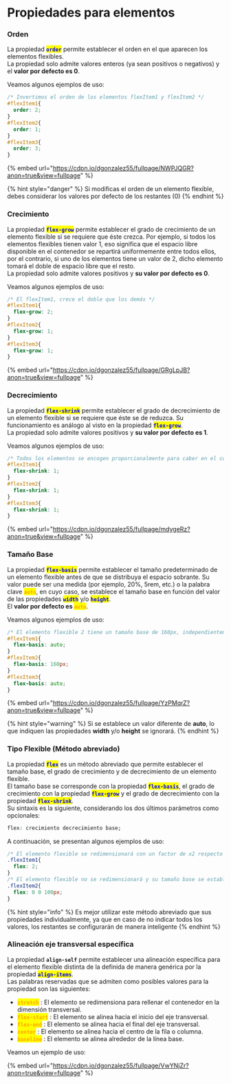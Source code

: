 # Propiedades para elementos

### Orden

La propiedad <mark style="color:blue;">**`order`**</mark> permite establecer el orden en el que aparecen los elementos flexibles.\
La propiedad solo admite valores enteros (ya sean positivos o negativos) y el **valor por defecto es 0**.

Veamos algunos ejemplos de uso:

```css
/* Invertimos el orden de los elementos flexItem1 y flexItem2 */
#flexItem1{
  order: 2;
}
#flexItem2{
  order: 1;
}
#flexItem3{
  order: 3;
}
```

{% embed url="https://cdpn.io/dgonzalez55/fullpage/NWPJQGR?anon=true&view=fullpage" %}

{% hint style="danger" %}
Si modificas el orden de un elemento flexible, debes considerar los valores por defecto de los restantes (0)
{% endhint %}

### Crecimiento

La propiedad <mark style="color:blue;">**`flex-grow`**</mark> permite establecer el grado de crecimiento de un elemento flexible si se requiere que éste crezca. Por ejemplo, si todos los elementos flexibles tienen valor 1, eso significa que el espacio libre disponible en el contenedor se repartirá uniformemente entre todos ellos, por el contrario, si uno de los elementos tiene un valor de 2, dicho elemento tomará el doble de espacio libre que el resto.\
La propiedad solo admite valores positivos y **su valor por defecto es 0**.

Veamos algunos ejemplos de uso:

```css
/* El flexItem1, crece el doble que los demás */
#flexItem1{
  flex-grow: 2;
}
#flexItem2{
  flex-grow: 1;
}
#flexItem3{
  flex-grow: 1;
}
```

{% embed url="https://cdpn.io/dgonzalez55/fullpage/GRgLpJB?anon=true&view=fullpage" %}

### Decrecimiento

La propiedad <mark style="color:blue;">**`flex-shrink`**</mark> permite establecer el grado de decrecimiento de un elemento flexible si se requiere que éste se de reduzca. Su funcionamiento es análogo al visto en la propiedad <mark style="color:blue;">**`flex-grow`**</mark>.\
La propiedad solo admite valores positivos y **su valor por defecto es 1**.

Veamos algunos ejemplos de uso:

```css
/* Todos los elementos se encogen proporcionalmente para caber en el contenedor flexible */
#flexItem1{
  flex-shrink: 1;
}
#flexItem2{
  flex-shrink: 1;
}
#flexItem3{
  flex-shrink: 1;
}
```

{% embed url="https://cdpn.io/dgonzalez55/fullpage/mdygeRz?anon=true&view=fullpage" %}

### Tamaño Base

La propiedad <mark style="color:blue;">**`flex-basis`**</mark> permite establecer el tamaño predeterminado de un elemento flexible antes de que se distribuya el espacio sobrante. Su valor puede ser una medida (por ejemplo, 20%, 5rem, etc.) o la palabra clave <mark style="color:orange;">**`auto`**</mark>, en cuyo caso, se establece el tamaño base en función del valor de las propiedades <mark style="color:blue;">**`width`**</mark> y/o <mark style="color:blue;">**`height`**</mark>.\
El **valor por defecto es&#x20;**<mark style="color:orange;">**`auto`**</mark>.

Veamos algunos ejemplos de uso:

```css
/* El elemento flexible 2 tiene un tamaño base de 160px, independientemente de lo que se establezca en las propiedades width o height, el resto de elementos respetan el ancho/alto configurado */
#flexItem1{
  flex-basis: auto;
}
#flexItem2{
  flex-basis: 160px;
}
#flexItem3{
  flex-basis: auto;
}
```

{% embed url="https://cdpn.io/dgonzalez55/fullpage/YzPMqrZ?anon=true&view=fullpage" %}

{% hint style="warning" %}
Si se establece un valor diferente de **auto**, lo que indiquen las propiedades **width** y/o **height** se ignorará.
{% endhint %}

### Tipo Flexible (Método abreviado)

La propiedad <mark style="color:blue;">**`flex`**</mark> es un método abreviado que permite establecer el tamaño base, el grado de crecimiento y de decrecimiento de un elemento flexible.\
El tamaño base se corresponde con la propiedad <mark style="color:blue;">**`flex-basis`**</mark>, el grado de crecimiento con la propiedad <mark style="color:blue;">**`flex-grow`**</mark> y el grado de decrecimiento con la propiedad <mark style="color:blue;">**`flex-shrink`**</mark>.\
Su sintaxis es la siguiente, considerando los dos últimos parámetros como opcionales:

```css
flex: crecimiento decrecimiento base;
```

A continuación, se presentan algunos ejemplos de uso:

```css
/* El elemento flexible se redimensionará con un factor de x2 respecto los otros elementos si sobra espacio y si faltase se intentaría encajar con un factor x1 */
.flexItem1{
  flex: 2;
}
/* El elemento flexible no se redimensionará y su tamaño base se establece en 100px */
.flexItem2{
  flex: 0 0 100px;
}
```

{% hint style="info" %}
Es mejor utilizar este método abreviado que sus propiedades individualmente, ya que en caso de no indicar todos los valores, los restantes se configurarán de manera inteligente
{% endhint %}

### Alineación eje transversal específica

La propiedad **`align-self`** permite establecer una alineación específica para el elemento flexible distinta de la definida de manera genérica por la propiedad <mark style="color:blue;">**`align-items`**</mark>.\
Las palabras reservadas que se admiten como posibles valores para la propiedad son las siguientes:

* <mark style="color:orange;">**`stretch`**</mark> : El elemento se redimensiona para rellenar el contenedor en la dimensión transversal.
* <mark style="color:orange;">**`flex-start`**</mark> : El elemento se alinea hacia el inicio del eje transversal.
* <mark style="color:orange;">**`flex-end`**</mark> : El elemento se alinea hacia el final del eje transversal.
* <mark style="color:orange;">**`center`**</mark> : El elemento se alinea hacia el centro de la fila o columna.
* <mark style="color:orange;">**`baseline`**</mark> : El elemento se alinea alrededor de la línea base.

Veamos un ejemplo de uso:

{% embed url="https://cdpn.io/dgonzalez55/fullpage/VwYNjZr?anon=true&view=fullpage" %}
